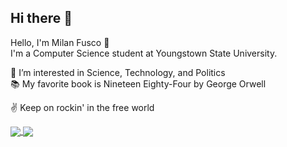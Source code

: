 ## Hi there 👋 

Hello, I'm Milan Fusco 👋  
I'm a Computer Science student at Youngstown State University.  

👀 I’m interested in Science, Technology, and Politics   
📚 My favorite book is Nineteen Eighty-Four by George Orwell    

✌ Keep on rockin' in the free world 

<a href="https://github.com/lucthienphong1120/github-trophies">
<img align=center src="https://github-trophies.vercel.app/?username=milanfusco&theme=gruvbox&no-border=true&title=MultiLanguage,LongTimeUser,NewUser"/>
<a/>

<a href="https://github.com/ryo-ma/github-profile-trophy">
<img align=center src="https://github-profile-trophy.vercel.app/?username=milanfusco&theme=gruvbox&no-border=true&title=Commits,Experience,Repositories"/>
<a/>
